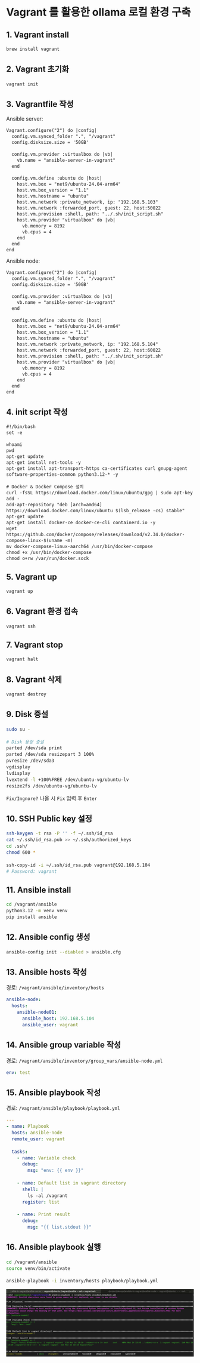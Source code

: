# Vagrant 를 활용한 ollama 로컬 환경 구축
## 1. Vagrant install
```bash
brew install vagrant
```
## 2. Vagrant 초기화
```bash
vagrant init
```
## 3. Vagrantfile 작성
Ansible server:
```text
Vagrant.configure("2") do |config|
  config.vm.synced_folder ".", "/vagrant"
  config.disksize.size = '50GB'

  config.vm.provider :virtualbox do |vb|
    vb.name = "ansible-server-in-vagrant"
  end

  config.vm.define :ubuntu do |host|
    host.vm.box = "net9/ubuntu-24.04-arm64"
    host.vm.box_version = "1.1"
    host.vm.hostname = "ubuntu"
    host.vm.network :private_network, ip: "192.168.5.103"
    host.vm.network :forwarded_port, guest: 22, host:50022
    host.vm.provision :shell, path: "../.sh/init_script.sh"
    host.vm.provider "virtualbox" do |vb|
      vb.memory = 8192
      vb.cpus = 4
    end
  end
end
```
Ansible node:
```text
Vagrant.configure("2") do |config|
  config.vm.synced_folder ".", "/vagrant"
  config.disksize.size = '50GB'

  config.vm.provider :virtualbox do |vb|
    vb.name = "ansible-server-in-vagrant"
  end

  config.vm.define :ubuntu do |host|
    host.vm.box = "net9/ubuntu-24.04-arm64"
    host.vm.box_version = "1.1"
    host.vm.hostname = "ubuntu"
    host.vm.network :private_network, ip: "192.168.5.104"
    host.vm.network :forwarded_port, guest: 22, host:60022
    host.vm.provision :shell, path: "../.sh/init_script.sh"
    host.vm.provider "virtualbox" do |vb|
      vb.memory = 8192
      vb.cpus = 4
    end
  end
end
```
## 4. init script 작성
```shell
#!/bin/bash
set -e

whoami
pwd
apt-get update
apt-get install net-tools -y
apt-get install apt-transport-https ca-certificates curl gnupg-agent software-properties-common python3.12-* -y

# Docker & Docker Compose 설치
curl -fsSL https://download.docker.com/linux/ubuntu/gpg | sudo apt-key add -
add-apt-repository "deb [arch=amd64] https://download.docker.com/linux/ubuntu $(lsb_release -cs) stable"
apt-get update
apt-get install docker-ce docker-ce-cli containerd.io -y
wget https://github.com/docker/compose/releases/download/v2.34.0/docker-compose-linux-$(uname -m)
mv docker-compose-linux-aarch64 /usr/bin/docker-compose
chmod +x /usr/bin/docker-compose
chmod o+rw /var/run/docker.sock
```
## 5. Vagrant up
```bash
vagrant up
```
## 6. Vagrant 환경 접속
```bash
vagrant ssh
```
## 7. Vagrant stop
```bash
vagrant halt
```
## 8. Vagrant 삭제
```bash
vagrant destroy
```
## 9. Disk 증설
```bash
sudo su - 

# Disk 용량 증설
parted /dev/sda print
parted /dev/sda resizepart 3 100%
pvresize /dev/sda3
vgdisplay
lvdisplay
lvextend -l +100%FREE /dev/ubuntu-vg/ubuntu-lv
resize2fs /dev/ubuntu-vg/ubuntu-lv
```

`Fix/Ingnore?` 나올 시 `Fix` 입력 후 `Enter`
## 10. SSH Public key 설정
```bash
ssh-keygen -t rsa -P '' -f ~/.ssh/id_rsa
cat ~/.ssh/id_rsa.pub >> ~/.ssh/authorized_keys
cd .ssh/
chmod 600 *

ssh-copy-id -i ~/.ssh/id_rsa.pub vagrant@192.168.5.104
# Password: vagrant
```
## 11. Ansible install
```bash
cd /vagrant/ansible
python3.12 -m venv venv
pip install ansible
```
## 12. Ansible config 생성
```bash
ansible-config init --diabled > ansible.cfg
```
## 13. Ansible hosts 작성
경로: `/vagrant/ansible/inventory/hosts`
```yaml
ansible-node:
  hosts:
    ansible-node01: 
      ansible_host: 192.168.5.104
      ansible_user: vagrant
```
## 14. Ansible group variable 작성
경로: `/vagrant/ansible/inventory/group_vars/ansible-node.yml`
```yaml
env: test
```
## 15. Ansible playbook 작성
경로: `/vagrant/ansible/playbook/playbook.yml`
```yaml
---
- name: Playbook
  hosts: ansible-node
  remote_user: vagrant

  tasks:
    - name: Variable check
      debug:
        msg: "env: {{ env }}"

    - name: Default list in vagrant directory
      shell: |
        ls -al /vagrant
      register: list
  
    - name: Print result
      debug:
        msg: "{{ list.stdout }}"
```
## 16. Ansible playbook 실행
```bash
cd /vagrant/ansible
source venv/bin/activate

ansible-playbook -i inventory/hosts playbook/playbook.yml
```
![alt text](image.png)